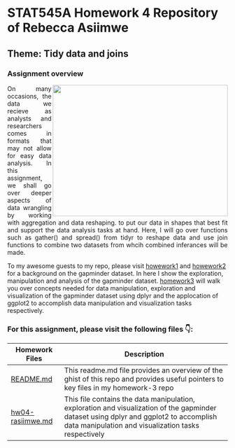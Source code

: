 # STAT545A Homework 4 Repository of Rebecca Asiimwe 

## Theme: Tidy data and joins

### Assignment overview
[<img align ="right" src="https://github.com/STAT545-UBC-students/hw04-rasiimwe/blob/master/gather1.png" width="400" height="300"/>](https://github.com/STAT545-UBC-students/hw04-rasiimwe/blob/master/gather1.png)

<p align=justify> On many occasions, the data we recieve as analysts and researchers comes in formats that may not allow for easy data analysis. In this assignment, we shall go over deeper aspects of data wrangling by working with aggregation and data reshaping.
to put our data in shapes that best fit and support the data analysis tasks at hand. Here, I will go over functions such as gather() and spread() from tidyr to reshape data and use join functions to combine two datasets from whcih combined inferances will be made. </p>


To my awesome guests to my repo, please visit [howework1](https://github.com/STAT545-UBC-students/hw01-rasiimwe) and [howework2](https://github.com/STAT545-UBC-students/hw02-rasiimwe/blob/master/hw02.md) for a background on the gapminder dataset. In here I show the exploration, manipulation and analysis of the gapminder dataset. [homework3](https://github.com/STAT545-UBC-students/hw03-rasiimwe/blob/master/hw03-rasiimwe.md) will walk you over concepts needed for  data manipulation, exploration and visualization of the gapminder dataset using dplyr and the applocation of ggplot2 to accomplish data manipulation and visualization tasks respectively.


### For this assignment, please visit the following files :point_down::

|   **Homework Files**   | **Description** |
|----------------|------------|
|[README.md](https://github.com/STAT545-UBC-students/hw04-rasiimwe/blob/master/README.md)|This readme.md file provides an overview of the ghist of this repo and provides useful pointers to key files in my homework-3 repo |
|[hw04-rasiimwe.md](https://github.com/STAT545-UBC-students/hw04-rasiimwe/blob/master/hw04-rasiimwe.md)| This file contains the data manipulation, exploration and visualization of the gapminder dataset using dplyr and ggplot2 to accomplish data manipulation and visualization tasks respectively |


